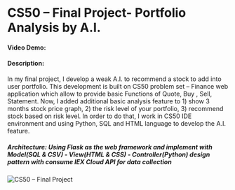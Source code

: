 # CS50 – Final Project- Portfolio Analysis by A.I.
#### Video Demo:  <URL HERE>
#### Description: 
  In my final project, I develop a weak A.I. to recommend a stock to add into user portfolio. This development is built on CS50 problem set – Finance web application which allow to provide basic Functions of Quote, Buy , Sell, Statement. Now, I added additional basic analysis feature to 1) show 3 months stock price graph, 2) the risk level of your portfolio, 3) recommend stock based on risk level. In order to do that, I work in CS50 IDE environment and using Python, SQL and HTML language to develop the A.I. feature.

##### Architecture: Using Flask as the web framework and implement with Model(SQL & CSV) - View(HTML & CSS) - Controller(Python) design pattern with consume IEX Cloud API for data collection

![CS50 – Final Project](https://user-images.githubusercontent.com/83693925/127447079-5a635d3e-a258-46a0-8c0b-afa24937f6ba.jpg)

  
